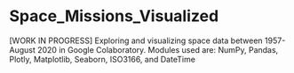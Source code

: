 # Space_Missions_Visualized
[WORK IN PROGRESS] Exploring and visualizing space data between 1957- August 2020 in Google Colaboratory. Modules used are: NumPy, Pandas, Plotly, Matplotlib, Seaborn, ISO3166, and DateTime
